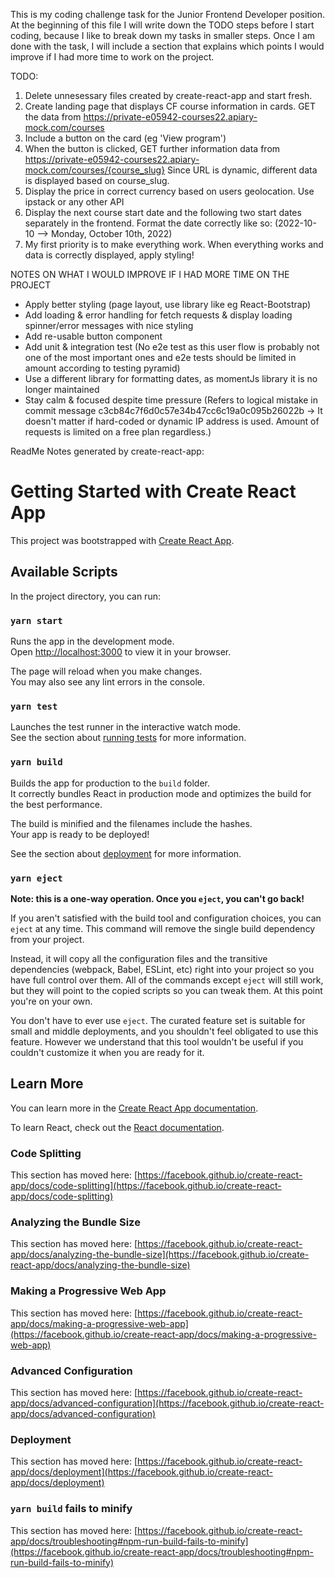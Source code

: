 This is my coding challenge task for the Junior Frontend Developer position.
At the beginning of this file I will write down the TODO steps before I start coding, because I like to break down my tasks in smaller steps. Once I am done with the task, I will include a section that explains which
points I would improve if I had more time to work on the project.

TODO:

1. Delete unnesessary files created by create-react-app and start fresh.
2. Create landing page that displays CF course information in cards. GET the data from https://private-e05942-courses22.apiary-mock.com/courses
3. Include a button on the card (eg 'View program')
4. When the button is clicked, GET further information data from https://private-e05942-courses22.apiary-mock.com/courses/{course_slug} Since URL is dynamic, different data is displayed based on course_slug.
5. Display the price in correct currency based on users geolocation. Use ipstack or any other API
6. Display the next course start date and the following two start dates separately in the frontend. Format the date correctly like so: (2022-10-10 --> Monday, October 10th, 2022)
7. My first priority is to make everything work. When everything works and data is correctly displayed, apply styling!

NOTES ON WHAT I WOULD IMPROVE IF I HAD MORE TIME ON THE PROJECT

- Apply better styling (page layout, use library like eg React-Bootstrap)
- Add loading & error handling for fetch requests & display loading spinner/error messages with nice styling
- Add re-usable button component
- Add unit & integration test (No e2e test as this user flow is probably not one of the most important ones and e2e tests should be limited in amount according to testing pyramid)
- Use a different library for formatting dates, as momentJs library it is no longer maintained
- Stay calm & focused despite time pressure (Refers to logical mistake in commit message c3cb84c7f6d0c57e34b47cc6c19a0c095b26022b -> It doesn't matter if hard-coded or dynamic IP address is used. Amount of requests is limited on a free plan regardless.)

ReadMe Notes generated by create-react-app:

# Getting Started with Create React App

This project was bootstrapped with [Create React App](https://github.com/facebook/create-react-app).

## Available Scripts

In the project directory, you can run:

### `yarn start`

Runs the app in the development mode.\
Open [http://localhost:3000](http://localhost:3000) to view it in your browser.

The page will reload when you make changes.\
You may also see any lint errors in the console.

### `yarn test`

Launches the test runner in the interactive watch mode.\
See the section about [running tests](https://facebook.github.io/create-react-app/docs/running-tests) for more information.

### `yarn build`

Builds the app for production to the `build` folder.\
It correctly bundles React in production mode and optimizes the build for the best performance.

The build is minified and the filenames include the hashes.\
Your app is ready to be deployed!

See the section about [deployment](https://facebook.github.io/create-react-app/docs/deployment) for more information.

### `yarn eject`

**Note: this is a one-way operation. Once you `eject`, you can't go back!**

If you aren't satisfied with the build tool and configuration choices, you can `eject` at any time. This command will remove the single build dependency from your project.

Instead, it will copy all the configuration files and the transitive dependencies (webpack, Babel, ESLint, etc) right into your project so you have full control over them. All of the commands except `eject` will still work, but they will point to the copied scripts so you can tweak them. At this point you're on your own.

You don't have to ever use `eject`. The curated feature set is suitable for small and middle deployments, and you shouldn't feel obligated to use this feature. However we understand that this tool wouldn't be useful if you couldn't customize it when you are ready for it.

## Learn More

You can learn more in the [Create React App documentation](https://facebook.github.io/create-react-app/docs/getting-started).

To learn React, check out the [React documentation](https://reactjs.org/).

### Code Splitting

This section has moved here: [https://facebook.github.io/create-react-app/docs/code-splitting](https://facebook.github.io/create-react-app/docs/code-splitting)

### Analyzing the Bundle Size

This section has moved here: [https://facebook.github.io/create-react-app/docs/analyzing-the-bundle-size](https://facebook.github.io/create-react-app/docs/analyzing-the-bundle-size)

### Making a Progressive Web App

This section has moved here: [https://facebook.github.io/create-react-app/docs/making-a-progressive-web-app](https://facebook.github.io/create-react-app/docs/making-a-progressive-web-app)

### Advanced Configuration

This section has moved here: [https://facebook.github.io/create-react-app/docs/advanced-configuration](https://facebook.github.io/create-react-app/docs/advanced-configuration)

### Deployment

This section has moved here: [https://facebook.github.io/create-react-app/docs/deployment](https://facebook.github.io/create-react-app/docs/deployment)

### `yarn build` fails to minify

This section has moved here: [https://facebook.github.io/create-react-app/docs/troubleshooting#npm-run-build-fails-to-minify](https://facebook.github.io/create-react-app/docs/troubleshooting#npm-run-build-fails-to-minify)
